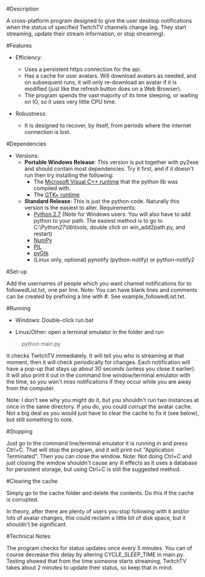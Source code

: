 #Description

A cross-platform program designed to give the user desktop notifications when the status of specified TwitchTV channels change (eg. They start streaming, update their stream information, or stop streaming).

#Features

* Efficiency:
	* Uses a persistent https connection for the api.
	* Has a cache for user avatars. Will download avatars as needed, and on subsequent runs, it will only re-download an avatar if it is modified (just like the refresh button does on a Web Browser).
	* The program spends the vast majority of its time sleeping, or waiting on IO, so it uses very little CPU time.

* Robustness: 
	* It is designed to recover, by itself, from periods where the internet connection is lost.

#Dependencies

* Versions:
	* **Portable Windows Release**: This version is put together with py2exe and should contain most dependencies. Try it first, and if it doesn't run then try installing the following:
		* The [Microsoft Visual C++ runtime](http://www.microsoft.com/en-us/download/details.aspx?id=29) that the python lib was compiled with.
		* The [GTK+ runtime](http://www.gtk.org/download/index.php)
	* **Standard Release**: This is just the python code. Naturally this version is the easiest to alter. Requirements:
		* [Python 2.7](https://www.python.org/downloads/) (Note for Windows users: You will also have to add python to your path. The easiest method is to go to C:\Python27\lib\tools, double click on win_add2path.py, and restart)
		* [NumPy](http://sourceforge.net/projects/numpy/files/NumPy/)
		* [PIL](http://www.pythonware.com/products/pil/)
		* [pyGtk](http://www.pygtk.org/downloads.html)
		* (Linux only, optional) pynotify (python-notify) or python-notify2

#Set-up

Add the usernames of people which you want channel notifications for to followedList.txt, one per line. Note: You can have blank lines and comments can be created by prefixing a line with #. See example_followedList.txt.

#Running

* Windows:
	Double-click run.bat

* Linux/Other:
	open a terminal emulator in the folder and run
> python main.py

It checks TwitchTV immediately. It will tell you who is streaming at that moment, then it will check periodically for changes. Each notification will have a pop-up that stays up about 30 seconds (unless you close it earlier). It will also print it out in the command line window/terminal emulator with the time, so you won't miss notifications if they occur while you are away from the computer.

Note: I don't see why you might do it, but you shouldn't run two instances at once in the same directory. If you do, you could corrupt the avatar cache. Not a big deal as you would just have to clear the cache to fix it (see below), but still something to note.

#Stopping

Just go to the command line/terminal emulator it is running in and press Ctrl+C. That will stop the program, and it will print out "Application Terminated". Then you can close the window. 
Note: Not doing Ctrl+C and just closing the window shouldn't cause any ill effects as it uses a database for persistent storage, but using Ctrl+C is still the suggested method.

#Clearing the cache

Simply go to the cache folder and delete the contents. Do this if the cache is corrupted. 

In theory, after there are plenty of users you stop following with it and/or lots of avatar changes, this could reclaim a little bit of disk space, but it shouldn't be significant.

#Technical Notes

The program checks for status updates once every 5 minutes. You can of course decrease this delay by altering CYCLE_SLEEP_TIME in main.py. Testing showed that from the time someone starts streaming, TwitchTV takes about 2 minutes to update their status, so keep that in mind.